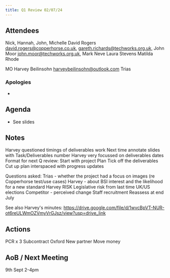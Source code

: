 ```yaml
---
title: Q1 Review 02/07/24
---
```


## Attendees
Nick, Hannah, John, Michelle
David Rogers <david.rogers@copperhorse.co.uk>, 
gareth.richards@techworks.org.uk,
John Moor <john.moor@techworks.org.uk>, 
Mark Neve
Laura Stevens
Matilda Rhode

MO
Harvey Beilinsohn <harveybeilinsohn@outlook.com>
Trias


### Apologies
- 

## Agenda
- See slides

## Notes
Harvey questioned timings of deliverables work
Next time annotate slides with Task/Deliverables number
Harvey very focussed on deliverables dates
Format for next Q review:
Start with project Plan
Tick off the deliverables
Cut up plan interspaced with progress updates

Questions asked:
Trias - whether the project had a focus on images (re Copperhorse test/use cases)
Harvey - about BSI interest and the likelihood for a new standard
Harvey RISK
Legislative risk from last time
UK/US elections
Competitor - perceived change
Staff recruitment
Reassess at end July

See also Harvey's minutes: https://drive.google.com/file/d/1wvcBpVT-NUR-ot6reULWmOZVmyVrGJsz/view?usp=drive_link


## Actions
PCR x 3
Subcontract
Oxford
New partner
Move money

## AoB / Next Meeting
9th Sept 2-4pm